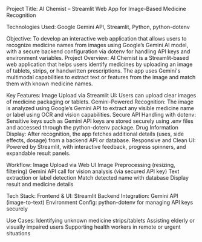 

Project Title: AI Chemist – Streamlit Web App for Image-Based Medicine Recognition

Technologies Used: Google Gemini API, Streamlit, Python, python-dotenv

Objective:
To develop an interactive web application that allows users to recognize medicine names from images using Google’s Gemini AI model, with a secure backend configuration via dotenv for handling API keys and environment variables.
Project Overview:
AI Chemist is a Streamlit-based web application that helps users identify medicines by uploading an image of tablets, strips, or handwritten prescriptions. The app uses Gemini's multimodal capabilities to extract text or features from the image and match them with known medicine names.


Key Features:
Image Upload via Streamlit UI: Users can upload clear images of medicine packaging or tablets.
Gemini-Powered Recognition: The image is analyzed using Google’s Gemini API to extract any visible medicine name or label using OCR and vision capabilities.
Secure API Handling with dotenv: Sensitive keys such as Gemini API keys are stored securely using .env files and accessed through the python-dotenv package.
Drug Information Display: After recognition, the app fetches additional details (uses, side effects, dosage) from a backend API or database.
Responsive and Clean UI: Powered by Streamlit, with interactive feedback, progress spinners, and expandable result panels.


Workflow: 
Image Upload via Web UI
Image Preprocessing (resizing, filtering)
Gemini API call for vision analysis (via secured API key)
Text extraction or label detection
Match detected name with database
Display result and medicine details


Tech Stack:
Frontend & UI: Streamlit
Backend Integration: Gemini API (image-to-text)
Environment Config: python-dotenv for managing API keys securely


Use Cases:
Identifying unknown medicine strips/tablets
Assisting elderly or visually impaired users
Supporting health workers in remote or urgent situations

